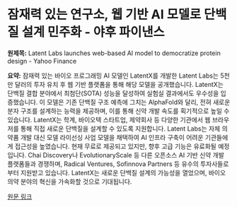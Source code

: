 # 잠재력 있는 연구소, 웹 기반 AI 모델로 단백질 설계 민주화 - 야후 파이낸스

**원제목:** Latent Labs launches web-based AI model to democratize protein design - Yahoo Finance

**요약:** 잠재력 있는 바이오 프로그래밍 AI 모델인 LatentX를 개발한 Latent Labs는 5천만 달러의 투자 유치 후 웹 기반 플랫폼을 통해 해당 모델을 공개했습니다.  LatentX는 단백질 결합 분야에서 최첨단(SOTA) 성능을 달성하여 실험실 결과에서도 우수성을 입증했습니다.  이 모델은 기존 단백질 구조 예측에 그치는 AlphaFold와 달리,  전혀 새로운 분자 구조를 설계하는 능력을 제공하며, 이를 통해 신약 개발 속도를 획기적으로 높일 수 있습니다.  LatentX는 학계, 바이오텍 스타트업, 제약회사 등 다양한 기관에서 웹 브라우저를 통해 직접 새로운 단백질을 설계할 수 있도록 지원합니다.  Latent Labs는 자체 의약품 개발 대신 모델 라이선싱 사업 모델을 채택하여 AI 인프라 구축이 어려운 기관들에게 접근성을 높였습니다.  현재 무료로 제공되고 있지만, 향후 고급 기능은 유료화될 예정입니다.  Chai Discovery나 EvolutionaryScale 등 다른 오픈소스 AI 기반 신약 개발 플랫폼들과 경쟁하며, Radical Ventures, Sofinnova Partners 등 유수의 투자사들로부터 지원받고 있습니다.  LatentX는  새로운 단백질 설계의 가능성을 열었으며,  바이오 의약 분야의 혁신을 가속화할 것으로 기대됩니다.

[원문 링크](https://finance.yahoo.com/news/latent-labs-launches-based-ai-060000340.html)
